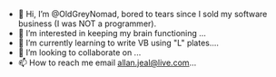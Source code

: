 - 👋 Hi, I’m @OldGreyNomad, bored to tears since I sold my software business (I was NOT a programmer).
- 👀 I’m interested in keeping my brain functioning ...
- 🌱 I’m currently learning to write VB using "L" plates....
- 💞️ I’m looking to collaborate on ...
- 📫 How to reach me email allan.jeal@live.com...

<!---
OldGreyNomad/OldGreyNomad is a ✨ special ✨ repository because its `README.md` (this file) appears on your GitHub profile.
You can click the Preview link to take a look at your changes.
--->
